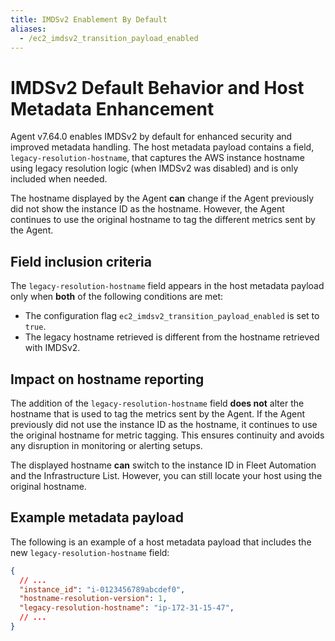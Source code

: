 ```yaml
---
title: IMDSv2 Enablement By Default
aliases:
  - /ec2_imdsv2_transition_payload_enabled
---
```


# IMDSv2 Default Behavior and Host Metadata Enhancement

Agent v7.64.0 enables IMDSv2 by default for enhanced security and improved metadata handling. The host metadata payload contains a field, `legacy-resolution-hostname`, that captures the AWS instance hostname using legacy resolution logic (when IMDSv2 was disabled) and is only included when needed.

The hostname displayed by the Agent **can** change if the Agent previously did not show the instance ID as the hostname. However, the Agent continues to use the original hostname to tag the different metrics sent by the Agent.

## Field inclusion criteria

The `legacy-resolution-hostname` field appears in the host metadata payload only when **both** of the following conditions are met:

- The configuration flag `ec2_imdsv2_transition_payload_enabled` is set to `true`.
- The legacy hostname retrieved is different from the hostname retrieved with IMDSv2.

## Impact on hostname reporting

The addition of the `legacy-resolution-hostname` field **does not** alter the hostname that is used to tag the metrics sent by the Agent. If the Agent previously did not use the instance ID as the hostname, it continues to use the original hostname for metric tagging. This ensures continuity and avoids any disruption in monitoring or alerting setups.

The displayed hostname **can** switch to the instance ID in Fleet Automation and the Infrastructure List. However, you can still locate your host using the original hostname.

## Example metadata payload

The following is an example of a host metadata payload that includes the new `legacy-resolution-hostname` field:

```json
{
  // ...
  "instance_id": "i-0123456789abcdef0",
  "hostname-resolution-version": 1,
  "legacy-resolution-hostname": "ip-172-31-15-47",
  // ...
}
